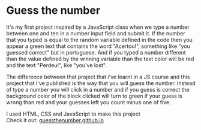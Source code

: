 <h1>Guess the number</h1>

<p>It's my first project inspired by a JavaScript class when we type a number between one and ten in a number input field and submit it. If the number that you typed is equal to the random variable defined in the code then you appear a green text that contains the word "Acertou!", something like "you guessed correct" but in portuguese. And if you typed a number different than the value defined by the winning variable than the text color will be red and the text "Perdeu!", like "you've lost".</p><p>The difference between that project that i've learnt in a JS course and this project that i've published is the way that you will guess the number. Instead of type a number you will click in a number and if you guess is correct the background color of the block clicked will turn to green if your guess is wrong than red and your guesses left you count minus one of five.</p><p>I used HTML, CSS and JavaScript to make this project<br/>
Check it out: <a href="http://luizfts.github.io/guessthenumber.github.io">guessthenumber.github.io</a></p>
